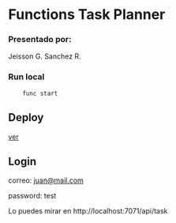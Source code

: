 # Functions Task Planner

### Presentado por:

Jeisson G. Sanchez R.

### Run local

~~~
    func start
~~~

## Deploy

[ver](https://taskplanner-functions.firebaseapp.com/)


## Login

correo: juan@mail.com

password: test


Lo puedes mirar en http://localhost:7071/api/task